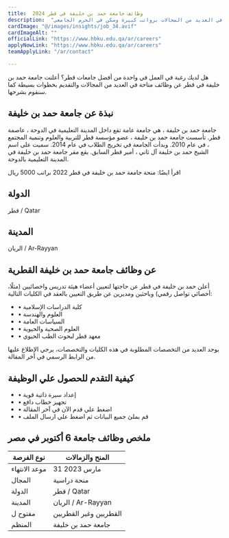 ```yaml
---
title:  وظائف جامعة حمد بن خليفة في قطر 2024 
description:  "فرص ذهبية من جامعة حمد بن خليفة الحصول على وظائف في دولة قطر في العديد من المجالات برواتب كبيرة وسكن في الحرم الجامعي." 
cardImage: "@/images/insights/job_34.avif" 
cardImageAlt: "" 
officialLink: "https://www.hbku.edu.qa/ar/careers" 
applyNowLink: "https://www.hbku.edu.qa/ar/careers" 
teamApplyLink: "/ar/contact"

---
```


هل لديك رغبة في العمل في واحدة من أفضل جامعات قطر؟ أعلنت جامعة حمد بن خليفة في قطر عن وظائف متاحة في العديد من المجالات والتقديم بخطوات بسيطة كما سنقوم بشرحها.

## نبذة عن جامعة حمد بن خليفة

جامعة حمد بن خليفة ، هي جامعة عامة تقع داخل المدينة التعليمية في الدوحة ، عاصمة قطر. تأسست جامعة حمد بن خليفة ، عضو مؤسسة قطر للتربية والعلوم وتنمية المجتمع ، في عام 2010. وبدأت الجامعة في تخريج الطلاب في عام 2014. سميت على اسم الشيخ حمد بن خليفة آل ثاني ، أمير قطر السابق. يقع مقر جامعة حمد بن خليفة في المدينة التعليمية بالدوحة.

اقرأ ايضًا: منحة جامعة حمد بن خليفة في قطر 2022 براتب 5000 ريال

## الدولة

قطر / Qatar

## المدينة

الريان / Ar-Rayyan

## عن وظائف جامعة حمد بن خليفة القطرية

أعلن حمد بن خليفة في قطر عن حاجتها لتعيين أعضاء هيئة تدريس واخصائيين (مثلًا، أخصائي تواصل رقمي) وباحثين ومديرين عن طريق التعيين بالعقد في الكليات التالية:

- • كلية الدراسات الإسلامية
- • العلوم والهندسة
- • السياسات العامة
- • العلوم الصحية والحيوية
- • معهد قطر لبحوث الطب الحيوي

يوجد العديد من التخصصات المطلوبة في هذه الكليات والتخصصات، يرجي الإطلاع عليها من الرابط الرسمي في آخر المقالة.

## كيفية التقدم للحصول علي الوظيفة

- • إعداد سيرة ذاتية قوية
- • تجهيز خطاب دافع
- • اضغط علي قدم الآن في آخر المقالة
- • قم بملئ جميع البيانات ثم اضغط علي ارسال الملف

## ملخص وظائف جامعة 6 أكتوبر في مصر

| نوع الفرصة | المنح والزمالات |
| --- | --- |
| موعد الانتهاء | 31 مارس 2023 |
| المجال | منحة دراسية |
| الدولة | قطر / Qatar |
| المدينة | الريان / Ar-Rayyan |
| مفتوح ل | القطريين وغير القطريين |
| المنظم | جامعة حمد بن خليفة |


